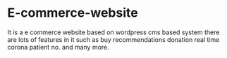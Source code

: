 # E-commerce-website
It is a e commerce website based on wordpress cms based system there are lots of features in it such as buy recommendations donation real time corona patient no. and many more. 
